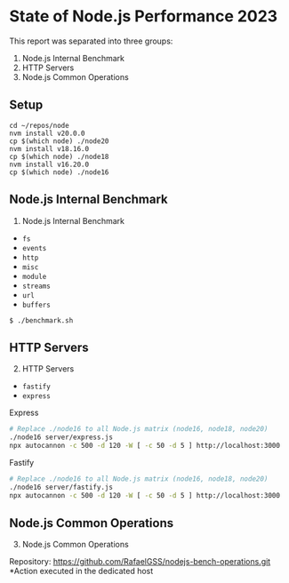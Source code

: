 # State of Node.js Performance 2023

This report was separated into three groups:

1. Node.js Internal Benchmark
2. HTTP Servers
3. Node.js Common Operations

## Setup

```console
cd ~/repos/node
nvm install v20.0.0
cp $(which node) ./node20
nvm install v18.16.0
cp $(which node) ./node18
nvm install v16.20.0
cp $(which node) ./node16
```

## Node.js Internal Benchmark

1. Node.js Internal Benchmark
  * `fs`
  * `events`
  * `http`
  * `misc`
  * `module`
  * `streams`
  * `url`
  * `buffers`

```console
$ ./benchmark.sh
```

## HTTP Servers

2. HTTP Servers
  * `fastify`
  * `express`

Express

```bash
# Replace ./node16 to all Node.js matrix (node16, node18, node20)
./node16 server/express.js
npx autocannon -c 500 -d 120 -W [ -c 50 -d 5 ] http://localhost:3000
```

Fastify

```bash
# Replace ./node16 to all Node.js matrix (node16, node18, node20)
./node16 server/fastify.js
npx autocannon -c 500 -d 120 -W [ -c 50 -d 5 ] http://localhost:3000
```

## Node.js Common Operations

3. Node.js Common Operations

Repository: https://github.com/RafaelGSS/nodejs-bench-operations.git
*Action executed in the dedicated host
